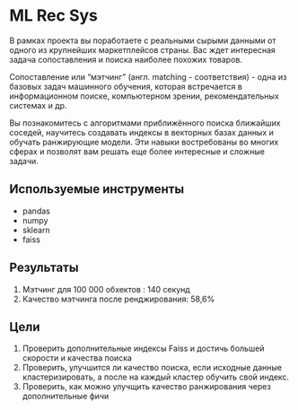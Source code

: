 # ML Rec Sys

В рамках проекта вы поработаете с реальными сырыми данными от одного из крупнейших маркетплейсов страны.
Вас ждет интересная задача сопоставления и поиска наиболее похожих товаров.

Сопоставление или “мэтчинг” (англ. matching - соответствия) - одна из базовых задач машинного обучения, которая встречается в информационном поиске, компьютерном зрении, рекомендательных системах и др.

Вы познакомитесь с алгоритмами приближённого поиска ближайших соседей, научитесь создавать индексы в векторных базах данных и обучать ранжирующие модели. Эти навыки востребованы во многих сферах и позволят вам решать еще более интересные и сложные задачи.

## Используемые инструменты
* pandas
* numpy
* sklearn
* faiss

## Результаты
1) Мэтчинг для 100 000 обхектов : 140 секунд
2) Качество мэтчинга после ренджирования: 58,6%

## Цели
1) Проверить дополнительные индексы Faiss и достичь большей скорости и качества поиска
2) Проверить, улучшится ли качество поиска, если исходные данные кластеризировать, а после на каждый кластер обучить свой индекс.
3) Проверить, как можно улучщить качество ранжирования через дополнительные фичи
